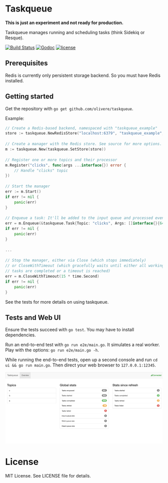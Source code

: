 # Taskqueue

**This is just an experiment and not ready for production.**

Taskqueue manages running and scheduling tasks (think Sidekiq or Resque).

[![Build Status](https://travis-ci.org/olivere/taskqueue.svg?branch=master)](https://travis-ci.org/olivere/taskqueue)
[![Godoc](http://img.shields.io/badge/godoc-reference-blue.svg?style=flat)](http://godoc.org/github.com/olivere/taskqueue)
[![license](http://img.shields.io/badge/license-MIT-red.svg?style=flat)](https://raw.githubusercontent.com/olivere/taskqueue/master/LICENSE)

## Prerequisites

Redis is currently only persistent storage backend. So you must have Redis
installed.

## Getting started

Get the repository with `go get github.com/olivere/taskqueue`.

Example:

```go
// Create a Redis-based backend, namespaced with "taskqueue_example"
store := taskqueue.NewRedisStore("localhost:6379", "taskqueue_example", "", 0)

// Create a manager with the Redis store. See source for more options.
m := taskqueue.New(taskqueue.SetStore(store))

// Register one or more topics and their processor
m.Register("clicks", func(args ...interface{}) error {
	// Handle "clicks" topic
})

// Start the manager
err := m.Start()
if err != nil {
	panic(err)
}

// Enqueue a task: It'll be added to the input queue and processed eventually
err = m.Enqueue(&taskqueue.Task{Topic: "clicks", Args: []interface{}{640, 480}})
if err != nil {
	panic(err)
}

...

// Stop the manager, either via Close (which stops immediately)
// or CloseWithTimeout (which gracefully waits until either all working
// tasks are completed or a timeout is reached)
err = m.CloseWithTimeout(15 * time.Second)
if err != nil {
	panic(err)
}
```

See the tests for more details on using taskqueue.

## Tests and Web UI

Ensure the tests succeed with `go test`. You may have to install dependencies.

Run an end-to-end test with `go run e2e/main.go`. It simulates a real worker.
Play with the options: `go run e2e/main.go -h`.

While running the end-to-end tests, open up a second console and run
`cd ui && go run main.go`. Then direct your web browser to `127.0.0.1:12345`.

![Screenshot](https://raw.githubusercontent.com/olivere/taskqueue/master/images/screenshot1.png)

# License

MIT License. See LICENSE file for details.
